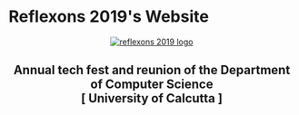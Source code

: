 # Reflexons 2019's Website
<p align="center">
  <a href="https://www.nparchments.com">
    <img src="https://github.com/nabhoneel/reflexons/raw/master/src/images/logo.png" alt="reflexons 2019 logo"/>
  </a>
</p>
<h2 align="center">Annual tech fest and reunion of the Department of Computer Science<br />[ University of Calcutta ]</h2>
